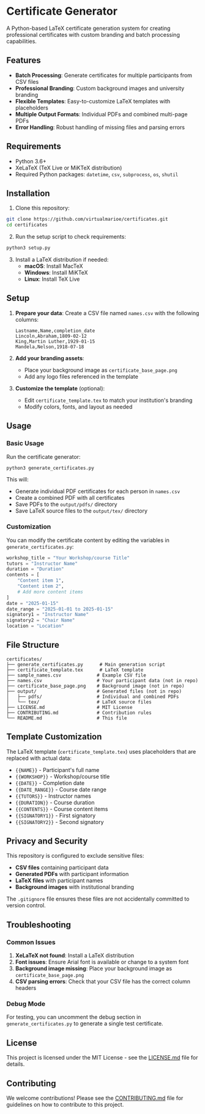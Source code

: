 # Certificate Generator

A Python-based LaTeX certificate generation system for creating professional certificates with custom branding and batch processing capabilities.

## Features

- **Batch Processing**: Generate certificates for multiple participants from CSV files
- **Professional Branding**: Custom background images and university branding
- **Flexible Templates**: Easy-to-customize LaTeX templates with placeholders
- **Multiple Output Formats**: Individual PDFs and combined multi-page PDFs
- **Error Handling**: Robust handling of missing files and parsing errors

## Requirements

- Python 3.6+
- XeLaTeX (TeX Live or MiKTeX distribution)
- Required Python packages: `datetime`, `csv`, `subprocess`, `os`, `shutil`

## Installation

1. Clone this repository:
```bash
git clone https://github.com/virtualmarioe/certificates.git
cd certificates
```

2. Run the setup script to check requirements:
```bash
python3 setup.py
```

3. Install a LaTeX distribution if needed:
   - **macOS**: Install MacTeX
   - **Windows**: Install MiKTeX
   - **Linux**: Install TeX Live

## Setup

1. **Prepare your data**: Create a CSV file named `names.csv` with the following columns:
   ```
   Lastname,Name,completion_date
   Lincoln,Abraham,1809-02-12
   King,Martin Luther,1929-01-15
   Mandela,Nelson,1918-07-18
   ```

2. **Add your branding assets**:
   - Place your background image as `certificate_base_page.png`
   - Add any logo files referenced in the template

3. **Customize the template** (optional):
   - Edit `certificate_template.tex` to match your institution's branding
   - Modify colors, fonts, and layout as needed

## Usage

### Basic Usage

Run the certificate generator:
```bash
python3 generate_certificates.py
```

This will:
- Generate individual PDF certificates for each person in `names.csv`
- Create a combined PDF with all certificates
- Save PDFs to the `output/pdfs/` directory
- Save LaTeX source files to the `output/tex/` directory

### Customization

You can modify the certificate content by editing the variables in `generate_certificates.py`:

```python
workshop_title = "Your Workshop/course Title"
tutors = "Instructor Name"
duration = "Duration"
contents = [
    "Content item 1",
    "Content item 2",
    # Add more content items
]
date = "2025-01-15"
date_range = "2025-01-01 to 2025-01-15"
signatory1 = "Instructor Name"
signatory2 = "Chair Name"
location = "Location"
```

## File Structure

```
certificates/
├── generate_certificates.py      # Main generation script
├── certificate_template.tex      # LaTeX template
├── sample_names.csv             # Example CSV file
├── names.csv                    # Your participant data (not in repo)
├── certificate_base_page.png    # Background image (not in repo)
├── output/                      # Generated files (not in repo)
│   ├── pdfs/                    # Individual and combined PDFs
│   └── tex/                     # LaTeX source files
├── LICENSE.md                   # MIT License
├── CONTRIBUTING.md              # Contribution rules
└── README.md                    # This file
```

## Template Customization

The LaTeX template (`certificate_template.tex`) uses placeholders that are replaced with actual data:

- `{{NAME}}` - Participant's full name
- `{{WORKSHOP}}` - Workshop/course title
- `{{DATE}}` - Completion date
- `{{DATE_RANGE}}` - Course date range
- `{{TUTORS}}` - Instructor names
- `{{DURATION}}` - Course duration
- `{{CONTENTS}}` - Course content items
- `{{SIGNATORY1}}` - First signatory
- `{{SIGNATORY2}}` - Second signatory

## Privacy and Security

This repository is configured to exclude sensitive files:

- **CSV files** containing participant data
- **Generated PDFs** with participant information
- **LaTeX files** with participant names
- **Background images** with institutional branding

The `.gitignore` file ensures these files are not accidentally committed to version control.

## Troubleshooting

### Common Issues

1. **XeLaTeX not found**: Install a LaTeX distribution
2. **Font issues**: Ensure Arial font is available or change to a system font
3. **Background image missing**: Place your background image as `certificate_base_page.png`
4. **CSV parsing errors**: Check that your CSV file has the correct column headers

### Debug Mode

For testing, you can uncomment the debug section in `generate_certificates.py` to generate a single test certificate.

## License

This project is licensed under the MIT License - see the [LICENSE.md](LICENSE.md) file for details.

## Contributing

We welcome contributions! Please see the [CONTRIBUTING.md](CONTRIBUTING.md) file for guidelines on how to contribute to this project.
